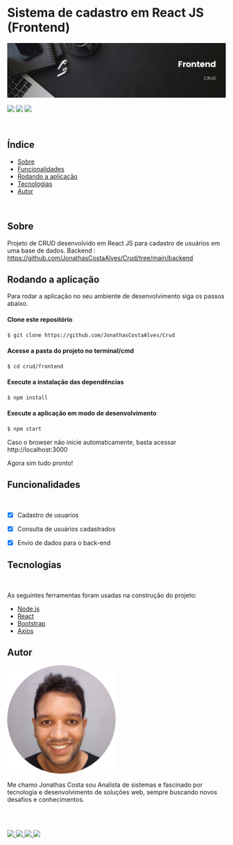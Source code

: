 # Sistema de cadastro em React JS (Frontend)
![Demo](./screenshots/banner-frontend.png)
 
 
<img src="https://img.shields.io/github/license/JonathasCostaAlves/nlw-return-impulse-web" /> <img src="https://img.shields.io/badge/Node.js-43853D?style=for-the-badge&logo=node.js&logoColor=white" /> <img src="https://img.shields.io/badge/React-20232A?style=for-the-badge&logo=react&logoColor=61DAFB" /> 
 
</br>

## Índice
 
* [Sobre](#Sobre)
* [Funcionalidades](#Funcionalidades)
* [Rodando a aplicação](#rodando-a-aplicação)
* [Tecnologias](#Tecnologias)
* [Autor](#Autor)
 
</br>

## Sobre  

 
 
Projeto de CRUD desenvolvido em React JS para cadastro de usuários em uma base de dados.
Backend : https://github.com/JonathasCostaAlves/Crud/tree/main/backend


 
## Rodando a aplicação
 
Para rodar a aplicação no seu ambiente de desenvolvimento siga os passos abaixo.
 
 
#### Clone este repositório
```bash
$ git clone https://github.com/JonathasCostaAlves/Crud
```
#### Acesse a pasta do projeto no terminal/cmd
```bash
$ cd crud/frontend
```
#### Execute a instalação das dependências
```bash
$ npm install
```


#### Execute a aplicação em modo de desenvolvimento
```bash
$ npm start
```
Caso o browser não inicie automaticamente, basta acessar http://localhost:3000
 

 
Agora sim tudo pronto!
 
 
## Funcionalidades
</br>
 
- [x] Cadastro de usuarios 
 
- [x] Consulta de usuários cadastrados
 
- [x] Envio de dados para o back-end
 
 
## Tecnologias
</br>
 
As seguintes ferramentas foram usadas na construção do projeto:
 
- [Node.js](https://nodejs.org/en/)
- [React](https://pt-br.reactjs.org/)
- [Bootstrap](https://getbootstrap.com/)
- [Axios](https://axios-http.com/ptbr/docs/intro)
 
  
## Autor 
    


 <img src="./screenshots/img-jonathas.png" alt="img-jonathas" width="250"></img>
 

   Me chamo Jonathas Costa sou Analista de sistemas e fascinado por tecnologia e desenvolvimento de soluções web, sempre buscando novos desafios e conhecimentos.

</br></br>
 
<a href="https://www.instagram.com/jonathascostadev/" >
    <img src="https://img.shields.io/badge/Instagram-E4405F?style=for-the-badge&logo=instagram&logoColor=white">

</a>

<a href="https://www.linkedin.com/in/jonathas-costa-a9844ab1/" >
    <img src="https://img.shields.io/badge/LinkedIn-0077B5?style=for-the-badge&logo=linkedin&logoColor=white">

</a>

<a href="https://mailito:jcalves182@gmail.com/" >
    <img src="https://img.shields.io/badge/Gmail-D14836?style=for-the-badge&logo=gmail&logoColor=white">

</a>
<a href="https://github.com/JonathasCostaAlves" >
    <img src="https://img.shields.io/badge/GitHub-100000?style=for-the-badge&logo=github&logoColor=white">

</a>

